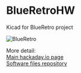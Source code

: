 # BlueRetroHW
Kicad for BlueRetro project

![BlueRetro](https://cdn.hackaday.io/images/7104601597769319104.png)

More detail:\
[Main hackaday.io page](https://hackaday.io/project/170365-blueretro)\
[Software files repository](https://github.com/darthcloud/BlueRetro)
